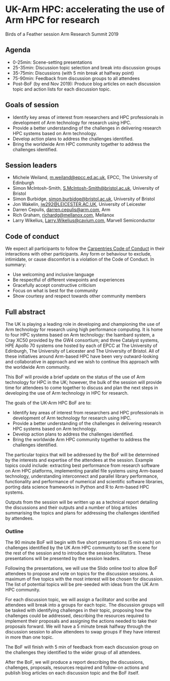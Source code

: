 # UK-Arm HPC: accelerating the use of Arm HPC for research

Birds of a Feather session
Arm Research Summit 2019

## Agenda

* 0-25min: Scene-setting presentations
* 25-35min: Discussion topic selection and break into discussion groups
* 35-75min: Discussions (with 5 min break at halfway point)
* 75-90min: Feedback from discussion groups to all attendees
* Post-BoF (by end Nov 2019): Produce blog articles on each discussion topic and action lists for each discussion topic.

## Goals of session

* Identify key areas of interest from researchers and HPC professionals in development of Arm technology for research using HPC.
* Provide a better understanding of the challenges in delivering research HPC systems based on Arm technology.
* Develop action plans to address the challenges identified.
* Bring the worldwide Arm HPC community together to address the challenges identified.

## Session leaders

* Michele	Weiland,	m.weiland@epcc.ed.ac.uk,	EPCC, The University of Edinburgh
* Simon	McIntosh-Smith,	S.McIntosh-Smith@bristol.ac.uk,	University of Bristol
* Simon	Burbidge,	simon.burbidge@bristol.ac.uk,	University of Bristol
* Jon	Wakelin,	jw292@LEICESTER.AC.UK,	University of Leicester
* Darren	Cepulis,	darren.cepulis@arm.com,	Arm
* Rich	Graham,	richardg@mellanox.com,	Mellanox
* Larry	Wikelius,	Larry.Wikelius@cavium.com,	Marvell Semiconductor

## Code of conduct

We expect all participants to follow the [Carpentries Code of Conduct](https://docs.carpentries.org/topic_folders/policies/code-of-conduct.html) in their interactions 
with other participants. Any form or behaviour to exclude, intimidate, or cause discomfort is a
violation of the Code of Conduct. In summary:

* Use welcoming and inclusive language
* Be respectful of different viewpoints and experiences
* Gracefully accept constructive criticism
* Focus on what is best for the community
* Show courtesy and respect towards other community members

## Full abstract

The UK is playing a leading role in developing and championing the use of Arm technology for research using high performance computing. It is home to four HPC systems based on Arm technology: the Isambard system, a Cray XC50 provided by the GW4 consortium; and three Catalyst systems, HPE Apollo 70 systems one hosted by each of EPCC at The University of Edinburgh, The University of Leicester and The University of Bristol. All of these initiatives around Arm-based HPC have been very outward-looking and collaborative in approach and we wish to continue this approach with the worldwide Arm community.

This BoF will provide a brief update on the status of the use of Arm technology for HPC in the UK; however, the bulk of the session will provide time for attendees to come together to discuss and plan the next steps in developing the use of Arm technology in HPC for research.

The goals of the UK-Arm HPC BoF are to:

* Identify key areas of interest from researchers and HPC professionals in development of Arm technology for research using HPC.
* Provide a better understanding of the challenges in delivering research HPC systems based on Arm technology.
* Develop action plans to address the challenges identified.
* Bring the worldwide Arm HPC community together to address the challenges identified.

The particular topics that will be addressed by the BoF will be determined by the interests and expertise of the attendees at the session. Example topics could include: extracting best performance from research software on Arm HPC platforms, implementing parallel file systems using Arm-based technology, understanding interconnect and parallel library performance, functionality and performance of numerical and scientific software libraries, porting data science frameworks in Python and R to Arm-based HPC systems.

Outputs from the session will be written up as a technical report detailing the discussions and their outputs and a number of blog articles summarising the topics and plans for addressing the challenges identified by attendees.

### Outline

The 90 minute BoF will begin with five short presentations (5 min each) on challenges identified by the UK Arm HPC community to set the scene for the rest of the session and to introduce the session facilitators. These presentations will be presented by the session leaders.

Following the presentations, we will use the Slido online tool to allow BoF attendees to propose and vote on topics for the discussion sessions. A maximum of five topics with the most interest will be chosen for discussion. The list of potential topics will be pre-seeded with ideas from the UK Arm HPC community.

For each discussion topic, we will assign a facilitator and scribe and attendees will break into a groups for each topic. The discussion groups will be tasked with identifying challenges in their topic, proposing how the challenges could be addressed, describing the resources required to implement their proposals and assigning the actions needed to take their proposals forward. We will have a 5 minute break halfway through the discussion session to allow attendees to swap groups if they have interest in more than one topic.

The BoF will finish with 5 min of feedback from each discussion group on the challenges they identified to the wider group of all attendees.

After the BoF, we will produce a report describing the discussions, challenges, proposals, resources required and follow-on actions and publish blog articles on each discussion topic and the BoF itself.

